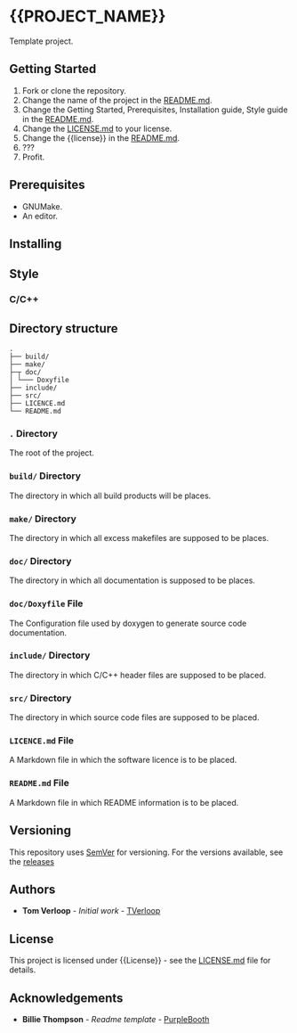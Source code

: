 # {{PROJECT_NAME}}

Template project.

## Getting Started

1. Fork or clone the repository.
2. Change the name of the project in the [README.md](README.md).
3. Change the Getting Started, Prerequisites, Installation guide, Style guide in the [README.md](README.md).
5. Change the [LICENSE.md](LICENSE.md) to your license.
6. Change the {{license}} in the [README.md](README.md).
7. ???
8. Profit.

## Prerequisites

* GNUMake.
* An editor.

## Installing

## Style

### C/C++

## Directory structure
``.``  
``├── build/``  
``├── make/``  
``├─┬ doc/``  
``│ └─── Doxyfile``  
``├── include/``  
``├── src/``  
``├── LICENCE.md``  
``└── README.md``  

### ``.`` Directory

The root of the project.

### ``build/`` Directory

The directory in which all build products will be places.

### ``make/`` Directory

The directory in which all excess makefiles are supposed to be places.

### ``doc/`` Directory

The directory in which all documentation is supposed to be places.

### ``doc/Doxyfile`` File

The Configuration file used by doxygen to generate source code documentation.

### ``include/`` Directory

The directory in which C/C++ header files are supposed to be placed.

### ``src/`` Directory

The directory in which source code files are supposed to be placed.

### ``LICENCE.md`` File

A Markdown file in which the software licence is to be placed.

### ``README.md`` File

A Markdown file in which README information is to be placed.

## Versioning

This repository uses [SemVer](http://semver.org) for versioning. For the versions available, see the [releases](releases)

## Authors

* **Tom Verloop** - *Initial work* - [TVerloop](https://github.com/TVerloop)

## License

This project is licensed under {{License}} - see the [LICENSE.md](LICENSE.md) file for details.

## Acknowledgements

* **Billie Thompson** - *Readme template* - [PurpleBooth](https://github.com/PurpleBooth)
